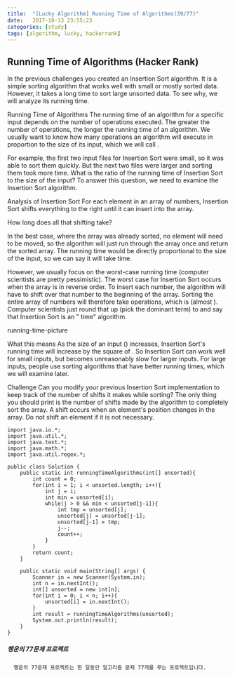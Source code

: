 ```yaml
---
title:  "[Lucky Algorithm] Running Time of Algorithms(39/77)"
date:   2017-10-13 23:55:23
categories: [study]
tags: [algorithm, lucky, hackerrank]
---
```

## Running Time of Algorithms (Hacker Rank)
In the previous challenges you created an Insertion Sort algorithm. It is a simple sorting algorithm that works well with small or mostly sorted data. However, it takes a long time to sort large unsorted data. To see why, we will analyze its running time.

Running Time of Algorithms
The running time of an algorithm for a specific input depends on the number of operations executed. The greater the number of operations, the longer the running time of an algorithm. We usually want to know how many operations an algorithm will execute in proportion to the size of its input, which we will call .

For example, the first two input files for Insertion Sort were small, so it was able to sort them quickly. But the next two files were larger and sorting them took more time. What is the ratio of the running time of Insertion Sort to the size of the input? To answer this question, we need to examine the Insertion Sort algorithm.

Analysis of Insertion Sort
For each element  in an array of  numbers, Insertion Sort shifts everything to the right until it can insert  into the array.

How long does all that shifting take?

In the best case, where the array was already sorted, no element will need to be moved, so the algorithm will just run through the array once and return the sorted array. The running time would be directly proportional to the size of the input, so we can say it will take  time.

However, we usually focus on the worst-case running time (computer scientists are pretty pessimistic). The worst case for Insertion Sort occurs when the array is in reverse order. To insert each number, the algorithm will have to shift over that number to the beginning of the array. Sorting the entire array of  numbers will therefore take operations, which is  (almost ). Computer scientists just round that up (pick the dominant term) to  and say that Insertion Sort is an " time" algorithm.

running-time-picture

What this means
As the size of an input () increases, Insertion Sort's running time will increase by the square of . So Insertion Sort can work well for small inputs, but becomes unreasonably slow for larger inputs. For large inputs, people use sorting algorithms that have better running times, which we will examine later.

Challenge
Can you modify your previous Insertion Sort implementation to keep track of the number of shifts it makes while sorting? The only thing you should print is the number of shifts made by the algorithm to completely sort the array. A shift occurs when an element's position changes in the array. Do not shift an element if it is not necessary.

```
import java.io.*;
import java.util.*;
import java.text.*;
import java.math.*;
import java.util.regex.*;

public class Solution {
    public static int runningTimeAlgorithms(int[] unsorted){
        int count = 0;
        for(int i = 1; i < unsorted.length; i++){
            int j = i;
            int min = unsorted[i];
            while(j > 0 && min < unsorted[j-1]){
                int tmp = unsorted[j];
                unsorted[j] = unsorted[j-1];
                unsorted[j-1] = tmp;
                j--;
                count++;
            }
        }
        return count;
    }

    public static void main(String[] args) {
        Scanner in = new Scanner(System.in);
        int n = in.nextInt();
        int[] unsorted = new int[n];
        for(int i = 0; i < n; i++){
            unsorted[i] = in.nextInt();
        }
        int result = runningTimeAlgorithms(unsorted);
        System.out.println(result);
    }
}
```

##### 행운의 77문제 프로젝트
```
  행운의 77문제 프로젝트는 한 달동안 알고리즘 문제 77개를 푸는 프로젝트입니다.
```
